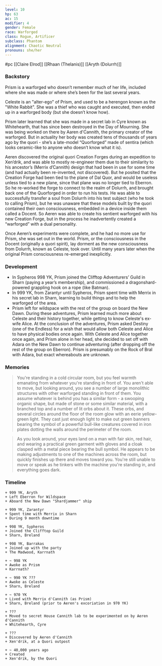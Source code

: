 ```yaml
---
level: 10
hp: 63
ac: 15
modifier: 4
gender: Female
race: Warforged
class: Rogue, Artificer
subclass: Phantom
alignment: Chaotic Neutral
pronouns: she/her
---
```

 #pc [[Claire Elrod]] [[Rhaan (Thelanis)]] [[Aryth (Dolurrh)]]

### Backstory

Prism is a warforged who doesn’t remember much of her life, included where she was made or where she’s been for the last several years.

Celeste is an "alter-ego" of Prism, and used to be a herengon known as the "White Rabbit". She was a thief who was caught and executed, then ended up in a warforged body (but she doesn’t know how).

Prism later learned that she was made in a secret lab in Cyre known as Whitehearth, that has since been destroyed in the Day of Mourning. She was being worked on there by Aaren d'Cannith, the primary creator of the warforged. But in actuality her body was created tens of thousands of years ago by the quori - she’s a late-model “Quorforged” made of sentira (which looks ceramic-like to anyone who doesn’t know what it is).

Aeren discovered the original quori Creation Forges during an expedition to Xen’drik, and was able to mostly re-engineer them due to their similarity to his ancestor’s (Merrix d’Cannith) design that had been in use for some time (and had actually been re-invented, not discovered). But he posited that the Creation Forge had been tied to the plane of Dal Quor, and would be useless unless tied to a new plane, since that plane was no longer tied to Eberron. So he re-worked the forge to connect to the realm of Dolurrh, and brought back one of the Quorforged in order to run his tests. He was able to successfully transfer a soul from Dolurrh into his test subject (who he took to calling Prism), but he was unaware that these models built by the quori contained their own consciousness, embedded in a device inside them called a Docent. So Aeren was able to create his sentient warforged with his new Creation Forge, but in the process he inadvertently created a “warforged” with a dual personality.

Once Aeren’s experiments were complete, and he had no more use for Prism, she was set out in the world. Prism, or the consciousness in the Docent (originally a quori spirit), lay dorment as the new consciousness from Dolurrh, known as Celeste, took over. Until many years later when the original Prism consciousness re-emerged inexplicitly.

### Development

* In Sypheros 998 YK, Prism joined the Clifftop Adventurers’ Guild in Sharn (paying a year’s membership), and commissioned a dragonshard-powered grappling hook on a rope (like Batman).
* In 999 YK, from Zarantyr until Sypheros, Prism spent time with Merrix in his secret lab in Sharn, learning to build things and to help the warforged of the area.
* Prism left for wildspace with the rest of the group on board the New Dawn. During these adventures, Prism learned much more about Celeste and their history together, while getting to know Celeste's ex-wife Alice. At the conclusion of the adventures, Prism asked Destiny (one of the Endless) for a wish that would allow both Celeste and Alice to have physical bodies once again. With Celeste and Alice together once again, and Prism alone in her head, she decided to set off with Adara on the New Dawn to continue adventuring (after dropping off the rest of the group on Eberron). Prism is presumably on the Rock of Bral with Adara, but exact whereabouts are unknown.

### Memories

> You're standing in a cold circular room, but you feel warmth emanating from whatever you're standing in front of. You aren't able to move, but looking around, you see a number of large monolithic structures with other warforged standing in front of them. You assume whatever is behind you has a similar form - a swooping organic shape, but made of stone or some similar material, with a branched top and a number of lit orbs about it. These orbs, and several circles around the floor of the room glow with an eerie yellow-green light. They cast just enough light to make out green banners bearing the symbol of a powerful bull-like creatures covered in iron plates dotting the walls around the perimeter of the room.

> As you look around, your eyes land on a man with fair skin, red hair, and wearing a practical green garment with gloves and a cloak clasped with a metal piece bearing the bull symbol. He appears to be making adjustments to one of the machines across the room, but quickly finishes up there and moves toward you. You're still unable to move or speak as he tinkers with the machine you're standing in, and everything goes dark.

### Timeline

```timeline
+ 999 YK, Aryth
+ Left Eberron for Wildspace
+ Aboard the New Dawn "Shardjammer" ship

+ 999 YK, Zarantyr
+ Spent time with Merrix in Sharn
+ During 9 month downtime

+ 998 YK, Sypheros
+ Joined the Clifftop Guild
+ Sharn, Breland

+ 998 YK, Barrakas
+ Joined up with the party
+ The Madwood, Karrnath

+ ~ 998 YK
+ Awoke as Prism
+ Karrnath?

+ ~ 990 YK ???
+ Awoke as Celeste
+ Sharn, Breland

+ ~ 970 YK
+ Lived with Merrix d'Cannith (as Prism)
+ Sharn, Breland (prior to Aeren's excoriation in 970 YK)

+ ???
+ Moved to secret House Cannith lab to be experimented on by Aeren d'Cannith
+ Whitehearth, Cyre

+ ???
+ Discovered by Aeren d'Cannith
+ Xen'drik, at a Quori outpost

+ ~ 40,000 years ago
+ Created
+ Xen'drik, by the Quori
```